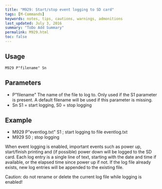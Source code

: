 ```yaml
---
title: "M929: Start/stop event logging to SD card" 
tags: [M-Commands]
keywords: notes, tips, cautions, warnings, admonitions
last_updated: July 3, 2016
summary: "ToDo Add Summary"
permalink: M929.html
toc: false
---
```



## Usage ##
```
M929 P"filename" Sn
```

## Parameters ##

+ P"filename" The name of the file to log to. Only used if the S1 parameter is present. A default filename will be used if this parameter is missing.
+ Sn S1 = start logging, S0 = stop logging

## Example ##

+ M929 P"eventlog.txt" S1 ; start logging to file eventlog.txt
+ M929 S0 ; stop logging

When event logging is enabled, important events such as power up, start/finish printing and (if possible) power down will be logged to the SD card. Each log entry is a single line of text, starting with the date and time if available, or the elapsed time since power up if not. If the log file already exists, new log entries will be appended to the existing file.

Caution: do not rename or delete the current log file while logging is enabled!

